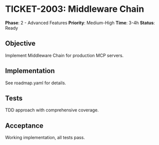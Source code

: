 # TICKET-2003: Middleware Chain

**Phase**: 2 - Advanced Features
**Priority**: Medium-High
**Time**: 3-4h
**Status**: Ready

## Objective
Implement Middleware Chain for production MCP servers.

## Implementation
See roadmap.yaml for details.

## Tests
TDD approach with comprehensive coverage.

## Acceptance
Working implementation, all tests pass.
